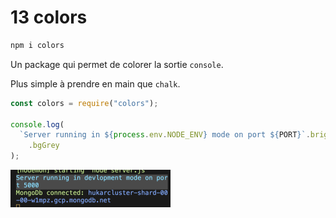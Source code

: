 # 13 colors

```bash
npm i colors
```

Un package qui permet de colorer la sortie `console`.

Plus simple à prendre en main que `chalk`.

```js
const colors = require("colors");

console.log(
  `Server running in ${process.env.NODE_ENV} mode on port ${PORT}`.brightCyan
    .bgGrey
);
```

<img src="assets/Screenshot2020-05-06at08.58.13.png" alt="Screenshot 2020-05-06 at 08.58.13" style="zoom:25%;" />

